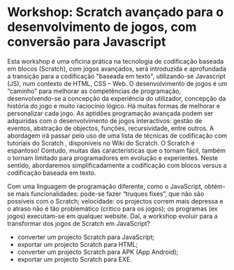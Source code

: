 
# Workshop: Scratch avançado para o desenvolvimento de jogos, com conversão para Javascript

Esta workshop é uma oficina prática na tecnologia de codificação baseada em blocos (Scratch), com jogos avançados, será introduzida e aprofundada a transição para a codificação "baseada em texto", utilizando-se Javascript (JS), num contexto de HTML, CSS – Web.
O desenvolvimento de jogos é um “caminho” para melhorar as competências de programação, desenvolvendo-se a concepção da experiência do utilizador, concepção da história do jogo e muito raciocínio lógico. Há muitas formas de melhorar e personalizar cada jogo. 
As aptidões programação avançada podem ser adquiridas com o desenvolvimento de jogos interactivos: gestão de eventos, abstração de objectos, funções, recursividade, entre outros.
A abordagem irá passar pelo uso de uma lista de técnicas de codificação com tutoriais do Scratch , disponíveis no Wiki do Scratch.
O Scratch é espantoso!
Contudo, muitas das características que o tornam fácil, também o tornam limitado para programadores em evolução e experientes.
Neste sentido, abordaremos simplificadamente a codificação com blocos versus a codificação baseada em texto.

Com uma linguagem de programação diferente, como o JavaScript, obtém-se mais funcionalidades: pode-se fazer “truques fixes”, que não são possíveis com o Scratch; velocidade: os projectos correm mais depressa e o atraso não é tão problemático (critico para os jogos); os programas (ex jogos) executam-se em qualquer website.
Daí, a workshop  evoluir para a transformar dos jogos de Scratch em JavaScript?
- converter um projecto Scratch para JavaScript;
- exportar um projecto Scratch para HTML;
- converter um projecto Scratch para APK (App Android);
- exportar um projecto Scratch para EXE.

